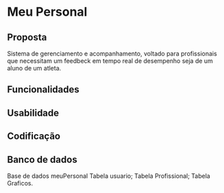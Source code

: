 # Meu Personal

## Proposta
Sistema de gerenciamento e acompanhamento, voltado para profissionais que 
necessitam um feedbeck em tempo real de desempenho seja de um aluno  de um atleta.

## Funcionalidades




## Usabilidade





## Codificação





## Banco de dados
Base de dados meuPersonal
Tabela usuario;
Tabela Profissional;
Tabela Graficos.

